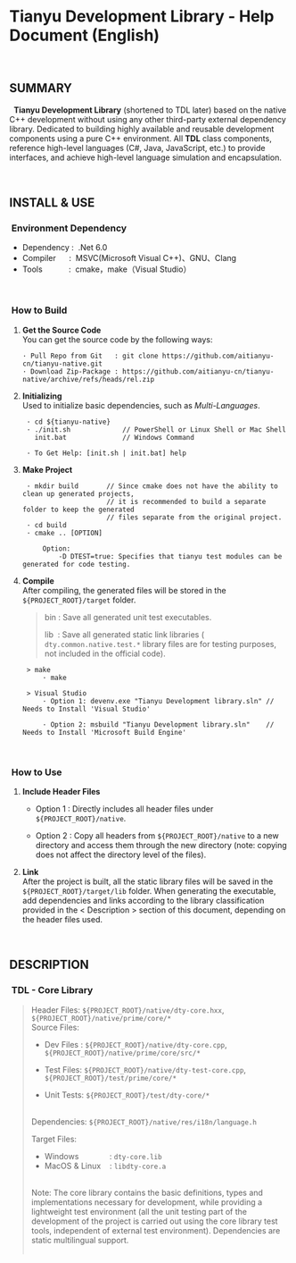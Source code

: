 # Tianyu Development Library - Help Document (English)

&nbsp;

## SUMMARY

&nbsp;&nbsp;**Tianyu Development Library** (shortened to TDL later) based on the native C++ development without using any other third-party external dependency library. Dedicated to building highly available and reusable development components using a pure C++ environment. All **TDL** class components, reference high-level languages (C#, Java, JavaScript, etc.) to provide interfaces, and achieve high-level language simulation and encapsulation.

&nbsp;

## INSTALL & USE

### &nbsp;Environment Dependency

- Dependency&nbsp;:&nbsp; .Net 6.0
- Compiler&nbsp;&nbsp;&nbsp;&nbsp;&nbsp;&nbsp;:&nbsp; MSVC(Microsoft Visual C++)、GNU、Clang
- Tools&nbsp;&nbsp;&nbsp;&nbsp;&nbsp;&nbsp;&nbsp;&nbsp;&nbsp;&nbsp;&nbsp;&nbsp;:&nbsp; cmake，make（Visual Studio）

&nbsp;

### &nbsp;How to Build

1. **Get the Source Code**  
   You can get the source code by the following ways:

   ```
   · Pull Repo from Git   : git clone https://github.com/aitianyu-cn/tianyu-native.git
   · Download Zip-Package : https://github.com/aitianyu-cn/tianyu-native/archive/refs/heads/rel.zip
   ```

2. **Initializing**  
   Used to initialize basic dependencies, such as _Multi-Languages_.

   ```
    · cd ${tianyu-native}
    · ./init.sh             // PowerShell or Linux Shell or Mac Shell
      init.bat              // Windows Command

    · To Get Help: [init.sh | init.bat] help
   ```

3. **Make Project**

   ```
    · mkdir build       // Since cmake does not have the ability to clean up generated projects,
                        // it is recommended to build a separate folder to keep the generated
                        // files separate from the original project.
    · cd build
    · cmake .. [OPTION]

        Option:
            -D DTEST=true: Specifies that tianyu test modules can be generated for code testing.
   ```

4. **Compile**  
   After compiling, the generated files will be stored in the `${PROJECT_ROOT}/target` folder.

   > bin : Save all generated unit test executables.
   >
   > lib &nbsp;: Save all generated static link libraries ( `dty.common.native.test.*` library files are for testing purposes, not included in the official code).

   ```
    > make
        · make

    > Visual Studio
        · Option 1: devenv.exe "Tianyu Development library.sln" // Needs to Install 'Visual Studio'

        · Option 2: msbuild "Tianyu Development library.sln"    // Needs to Install 'Microsoft Build Engine'
   ```

&nbsp;

### &nbsp;How to Use

1. **Include Header Files**

   - Option 1 : Directly includes all header files under `${PROJECT_ROOT}/native`.

   - Option 2 : Copy all headers from `${PROJECT_ROOT}/native` to a new directory and access them through the new directory (note: copying does not affect the directory level of the files).

2. **Link**  
   After the project is built, all the static library files will be saved in the `${PROJECT_ROOT}/target/lib` folder. When generating the executable, add dependencies and links according to the library classification provided in the < Description > section of this document, depending on the header files used.

   &nbsp;

## DESCRIPTION

### &nbsp;TDL - Core Library

> Header Files: `${PROJECT_ROOT}/native/dty-core.hxx`, `${PROJECT_ROOT}/native/prime/core/*`  
> Source Files:
>
> - Dev Files : `${PROJECT_ROOT}/native/dty-core.cpp`, `${PROJECT_ROOT}/native/prime/core/src/*`
> - Test Files: `${PROJECT_ROOT}/native/dty-test-core.cpp`, `${PROJECT_ROOT}/test/prime/core/*`
>
> - Unit Tests: `${PROJECT_ROOT}/test/dty-core/*`  
>   &nbsp;
>
> Dependencies: `${PROJECT_ROOT}/native/res/i18n/language.h`
>
> Target Files:
>
> - Windows &nbsp;&nbsp;&nbsp;&nbsp;&nbsp;&nbsp;&nbsp;&nbsp;&nbsp;&nbsp;&nbsp;&nbsp;&nbsp;: `dty-core.lib`
> - MacOS & Linux &nbsp;&nbsp;&nbsp;: `libdty-core.a`  
>   &nbsp;
>
> Note: The core library contains the basic definitions, types and implementations necessary for development, while providing a lightweight test environment (all the unit testing part of the development of the project is carried out using the core library test tools, independent of external test environment). Dependencies are static multilingual support.  
> &nbsp;

&nbsp;
